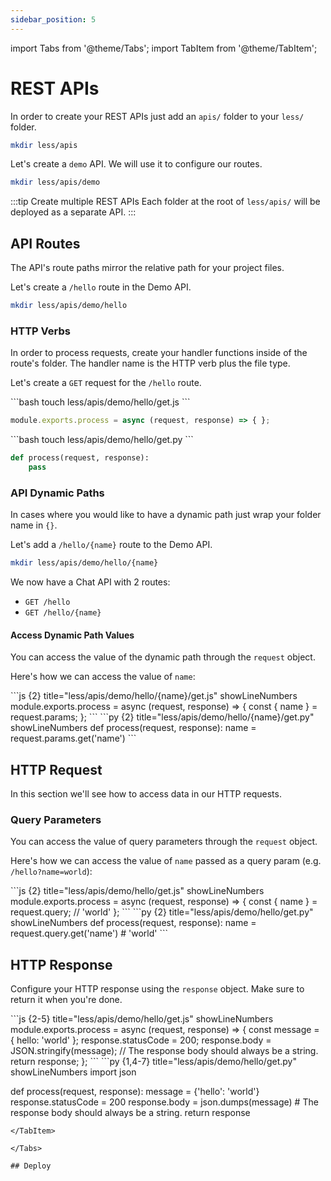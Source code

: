 ```yaml
---
sidebar_position: 5
---
```


import Tabs from '@theme/Tabs';
import TabItem from '@theme/TabItem';

# REST APIs

In order to create your REST APIs just add an `apis/` folder to your `less/` folder. 

```bash
mkdir less/apis
```

Let's create a `demo` API. We will use it to configure our routes.

```bash
mkdir less/apis/demo
```

:::tip Create multiple REST APIs
Each folder at the root of `less/apis/` will be deployed as a separate API.
:::

## API Routes

The API's route paths mirror the relative path for your project files.

Let's create a `/hello` route in the Demo API.
```bash
mkdir less/apis/demo/hello
```

### HTTP Verbs
In order to process requests, create your handler functions inside of the route's folder. The handler name is the HTTP verb plus the file type.

Let's create a `GET` request for the `/hello` route.

<Tabs groupId="programming-language" queryString="programming-language">
  
  <TabItem value="nodejs" label="Node.js">
  ```bash
  touch less/apis/demo/hello/get.js
  ```
  
  ```js title="less/apis/demo/hello/get.js" showLineNumbers
  module.exports.process = async (request, response) => { };
  ```
  </TabItem>

  <TabItem value="py" label="Python">
  ```bash
  touch less/apis/demo/hello/get.py
  ```

  ```py title="less/apis/demo/hello/get.py" showLineNumbers
  def process(request, response):
      pass
  ```
  </TabItem>
  
</Tabs>

### API Dynamic Paths

In cases where you would like to have a dynamic path just wrap your folder name in `{}`.

Let's add a `/hello/{name}` route to the Demo API.

```bash
mkdir less/apis/demo/hello/{name}
```

We now have a Chat API with 2 routes:
- `GET /hello`
- `GET /hello/{name}`

#### Access Dynamic Path Values
You can access the value of the dynamic path through the `request` object.

Here's how we can access the value of `name`:
<Tabs groupId="programming-language" queryString="programming-language">
  
  <TabItem value="nodejs" label="Node.js">
  ```js {2} title="less/apis/demo/hello/{name}/get.js" showLineNumbers
  module.exports.process = async (request, response) => {
      const { name } = request.params; 
  };
  ```
  </TabItem>

  <TabItem value="py" label="Python">
  ```py {2} title="less/apis/demo/hello/{name}/get.py" showLineNumbers
  def process(request, response):
      name = request.params.get('name')
  ```
  </TabItem>
  
</Tabs>

## HTTP Request
In this section we'll see how to access data in our HTTP requests.

### Query Parameters
You can access the value of query parameters through the `request` object.

Here's how we can access the value of `name` passed as a query param (e.g. `/hello?name=world`):
<Tabs groupId="programming-language" queryString="programming-language">
  
  <TabItem value="nodejs" label="Node.js">
  ```js {2} title="less/apis/demo/hello/get.js" showLineNumbers
  module.exports.process = async (request, response) => {
      const { name } = request.query; // 'world'
  };
  ```
  </TabItem>

  <TabItem value="py" label="Python">
  ```py {2} title="less/apis/demo/hello/get.py" showLineNumbers
  def process(request, response):
      name = request.query.get('name') # 'world'
  ```
  </TabItem>
  
</Tabs>

## HTTP Response
Configure your HTTP response using the `response` object. Make sure to return it when you're done.

<Tabs groupId="programming-language" queryString="programming-language">
  
  <TabItem value="nodejs" label="Node.js">
  ```js {2-5} title="less/apis/demo/hello/get.js" showLineNumbers
  module.exports.process = async (request, response) => {
      const message = { hello: 'world' };
      response.statusCode = 200;
      response.body = JSON.stringify(message); // The response body should always be a string.
      return response;
  };
  ```
  </TabItem>

  <TabItem value="py" label="Python">
  ```py {1,4-7} title="less/apis/demo/hello/get.py" showLineNumbers
  import json

  def process(request, response):
      message = {'hello': 'world'}
      response.statusCode = 200
      response.body = json.dumps(message) # The response body should always be a string.
      return response
  ```
  </TabItem>
  
</Tabs>

## Deploy

